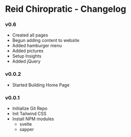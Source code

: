 # Reid Chiropratic - Changelog

### v0.6
* Created all pages
* Begun adding content to website
* Added hamburger menu
* Added pictures
* Setup Insights
* Added jQuery
### v0.0.2
* Started Building Home Page
### v0.0.1
* Initialize Git Repo
* Init Tailwind CSS
* Install NPM modules
    * svelte
    * sapper